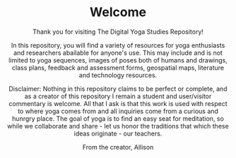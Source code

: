 <Header>
 <h1> Welcome</h1>
  <p>Thank you for visiting The Digital Yoga Studies Repository!</p>
 <p>In this repository, you will find a variety of resources for yoga enthusiasts and researchers abailable for anyone's use. This may include and is not limited to yoga sequences, images of poses both of humans and drawings, class plans, feedback and assessment forms, geospatial maps, literature and technology resources.</p>

 <p> Disclaimer: Nothing in this repository claims to be perfect or complete, and as a creator of this repository I remain a student and user/visitor commentary is welcome. All that I ask is that this work is used with respect to where yoga comes from and all inquiries come from a curious and hunrgry place.
The goal of yoga is to find an easy seat for meditation, so while we collaborate and share - let us honor the traditions that which these ideas originate - our teachers.
  
<p> From the creator,
 Allison
